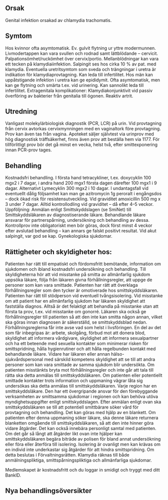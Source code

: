## Orsak

Genital infektion orsakad av chlamydia trachomatis.

## Symtom

Hos kvinnor ofta asymtomatisk. Ev. gulvit flytning ur yttre modermunnen. Livmodertappen kan vara svullen och rodnad samt lättblödande – cervicit. Palpationsömhet/ruckömhet över cervix/portio. Mellanblödningar kan vara ett tecken på klamydiaiinfektion. Salpingit ses hos cirka 10 % av pat. med klamydia. Eventuella uretritsymtom som sveda och trängningar i uretra är indikation för klamydiaprovtagning. Kan leda till infertilitet.
Hos män kan uppåtstigande infektion i uretra kan ge epididymit. Ofta asymtomatisk, men kan ge flytning och smärta t.ex. vid urinering. Kan sannolikt leda till infertilitet.
Extragenitala komplikationer: Klamydiakonjunktivit vid passiv överföring av bakterier från genitalia till ögonen. Reaktiv artrit.

## Utredning

Vanligast molekylärbiologisk diagnostik (PCR, LCR) på urin. Vid provtagning från cervix avtorkas cervixmynningen med en vaginaltork före provtagning. Prov kan även tas från vagina. Apoteket säljer självtest via urinprov med hög diagnostisk träffsäkerhet, finns även prov att beställa hem via 1177. För tillförlitligt prov bör det gå minst en vecka, helst två, efter smittexponering innan PCR-prov tages.

## Behandling

Kostnadsfri behandling. I första hand tetracykliner, t.ex. doxycyklin 100 mgx2 i 7 dagar, i andra hand 200 mgx1 första dagen därefter 100 mgx1 i 9 dagar. Alternativt Lymecyklin 300 mgx2 i 10 dagar. I undantagsfall vid eventuellt dålig följsamhet kan man ge azitromycin 1g peroralt i engångsdos – dock ökad risk för resistensutveckling. Vid graviditet amoxicillin 500 mg x 3 under 7 dagar. Alltid kontrollodling vid graviditet – då efter 4–5 veckor.
Uppföljning: Anmälan enligt Smittskyddslagen (se SmiNet) till Smittskyddsläkaren av diagnostiserande läkare. Behandlande läkare ansvarar för partnerspårning, undersökning och behandling av dessa. Kontrollprov inte obligatoriskt men bör göras, dock först minst 4 veckor efter avslutad behandling – kan annars ge falskt positivt resultat. Vid akut salpingit, var god se kap. Gynekologiska sjukdomar.


## Rättigheter och skyldigheter hos:

Patienten har rätt till empatiskt och fördomsfritt bemötande, information om sjukdomen och ibland kostnadsfri undersökning och behandling. Till skyldigheterna hör att vid misstanke på smitta av allmänfarlig sjukdom uppsöka läkare, följa från läkaren givna förhållningsregler, att uppge de personer som kan vara smittade.
Patienten har rätt att överklaga förhållningsregler som den tycker är omotiverade hos smittskyddsläkaren. Patienten har rätt till stödperson vid eventuell tvångsisolering.
Vid misstanke om att patient har en allmänfarlig sjukdom har läkaren skyldighet att fastställa diagnos. Alltså är det felaktigt att behandla på misstanke utan att första ta prov, t.ex. vid misstanke om gonorré. Läkaren ska också ge förhållningsregler till patienten så att den inte kan smitta någon annan, vilket ska göras innan diagnosen är säkerställd, se smittskyddsblad nedan. Förhållningsreglerna får inte avse vad som helst i livsföringen. En del av det som får inbegripas är: arbete, skolgång, förbud mot att donera blod, skyldighet att informera vårdgivare, skyldighet att informera sexualpartner och ha ett beteende med sexuella kontakter som minimerar risken för smittspridning, hålla hygienrutiner och att hålla regelbunden kontakt med behandlande läkare.
Vidare har läkaren eller annan hälso- sjukvårdspersonal med särskild kompetens skyldighet att se till att andra personer som kan vara smittade av samma sjukdom blir undersökta. Om patienten misstänkts bryta mot förhållningsregler och inte går att tala till rätta ska detta anmälas till smittskyddsläkaren. Om patienten eller potentiellt smittade kontakter trots information och uppmaning vägrar låta sig undersökas ska detta anmälas till smittskyddsläkaren.
Varje region har en smittskyddsläkare. Den har ett övergripande ansvar för den förebyggande verksamheten av smittsamma sjukdomar i regionen och kan behöva utöva myndighetsuppgifter enligt smittskyddslagen. Efter anmälan enligt ovan ska smittskyddsläkaren se till att potentiell smittbärare söker vård för provtagning och behandling. Det kan göras med hjälp av en blankett. Om patienten efter denna uppmaning söker läkare, ska denne läkare returnera blanketten omgående till smittskyddsläkaren, så att den inte hinner göra vidare åtgärder. Det kan också innebära personligt samtal med patienten.
Om det går så långt att åtgärder likt ovan inte hjälper kan smittskyddsläkaren begära biträde av polisen för bland annat undersökning eller föra eller återföra till isolering. Isolering är ovanligt men kan krävas om en individ inte underkastar sig åtgärder för att hindra smittspridning. Om detta beslutas i Förvaltningsrätten.
Klamydia räknas till både anmälningspliktiga, smittspårningspliktiga och allmänfarliga sjukdomar.


Medlemskapet är kostnadsfritt och du loggar in smidigt och tryggt med ditt BankID.

## Nya behandlingsöversikter

